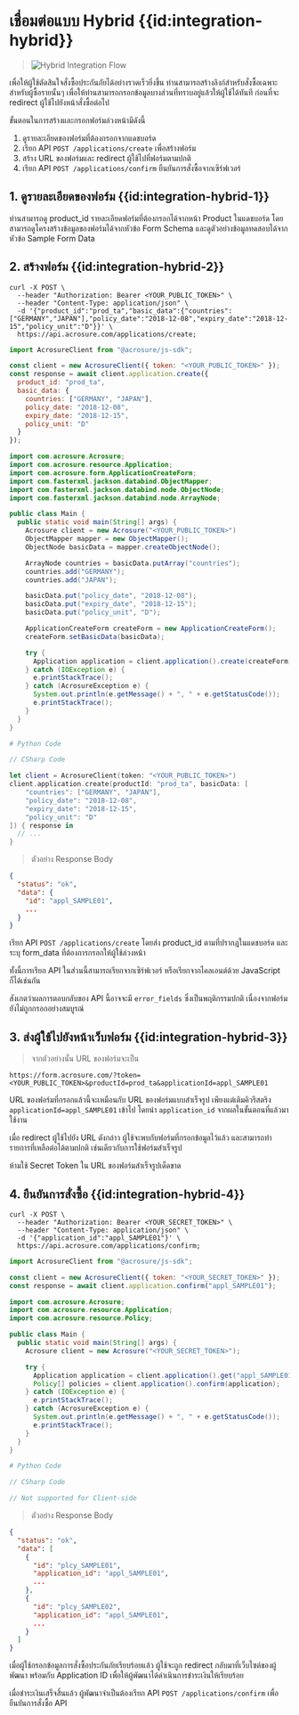 # เชื่อมต่อแบบ Hybrid {{id:integration-hybrid}}

> ![Hybrid Integration Flow](./images/doc-hybrid-flow.png)

เพื่อให้ผู้ใช้ตัดสินใจสั่งซื้อประกันภัยได้อย่างรวดเร็วยิ่งขึ้น ท่านสามารถสร้างลิงก์สำหรับสั่งซื้อเฉพาะสำหรับผู้ซื้อรายนั้นๆ เพื่อให้ท่านสามารถกรอกข้อมูลบางส่วนที่ทราบอยู่แล้วให้ผู้ใช้ได้ทันที ก่อนที่จะ redirect ผู้ใช้ไปยังหน้าสั่งซื้อต่อไป

ขั้นตอนในการสร้างและกรอกฟอร์มล่วงหน้ามีดังนี้

1. ดูรายละเอียดของฟอร์มที่ต้องกรอกจากแดชบอร์ด
2. เรียก API `POST /applications/create` เพื่อสร้างฟอร์ม
3. สร้าง URL ของฟอร์มและ redirect ผู้ใช้ไปที่ฟอร์มตามปกติ
4. เรียก API `POST /applications/confirm` ยืนยันการสั่งซื้อจากเซิร์ฟเวอร์

## 1. ดูรายละเอียดของฟอร์ม {{id:integration-hybrid-1}}

ท่านสามารถดู product_id รายละเอียดฟอร์มที่ต้องกรอกได้จากหน้า Product ในแดชบอร์ด
โดยสามารถดูโครงสร้างข้อมูลของฟอร์มได้จากหัวข้อ Form Schema และดูตัวอย่างข้อมูลทดสอบได้จากหัวข้อ Sample Form Data

## 2. สร้างฟอร์ม {{id:integration-hybrid-2}}

```shell
curl -X POST \
  --header "Authorization: Bearer <YOUR_PUBLIC_TOKEN>" \
  --header "Content-Type: application/json" \
  -d '{"product_id":"prod_ta","basic_data":{"countries":["GERMANY","JAPAN"],"policy_date":"2018-12-08","expiry_date":"2018-12-15","policy_unit":"D"}}' \
  https://api.acrosure.com/applications/create;
```

```javascript
import AcrosureClient from "@acrosure/js-sdk";

const client = new AcrosureClient({ token: "<YOUR_PUBLIC_TOKEN>" });
const response = await client.application.create({
  product_id: "prod_ta",
  basic_data: {
    countries: ["GERMANY", "JAPAN"],
    policy_date: "2018-12-08",
    expiry_date: "2018-12-15",
    policy_unit: "D"
  }
});
```

```java
import com.acrosure.Acrosure;
import com.acrosure.resource.Application;
import com.acrosure.form.ApplicationCreateForm;
import com.fasterxml.jackson.databind.ObjectMapper;
import com.fasterxml.jackson.databind.node.ObjectNode;
import com.fasterxml.jackson.databind.node.ArrayNode;

public class Main {
  public static void main(String[] args) {
    Acrosure client = new Acrosure("<YOUR_PUBLIC_TOKEN>")
    ObjectMapper mapper = new ObjectMapper();
    ObjectNode basicData = mapper.createObjectNode();

    ArrayNode countries = basicData.putArray("countries");
    countries.add("GERMANY");
    countries.add("JAPAN");

    basicData.put("policy_date", "2018-12-08");
    basicData.put("expiry_date", "2018-12-15");
    basicData.put("policy_unit", "D");

    ApplicationCreateForm createForm = new ApplicationCreateForm();
    createForm.setBasicData(basicData);

    try {
      Application application = client.application().create(createForm);
    } catch (IOException e) {
      e.printStackTrace();
    } catch (AcrosureException e) {
      System.out.println(e.getMessage() + ", " + e.getStatusCode());
      e.printStackTrace();
    }
  }
}
```

```python
# Python Code
```

```csharp
// CSharp Code
```

```swift
let client = AcrosureClient(token: "<YOUR_PUBLIC_TOKEN>")
client.application.create(productId: "prod_ta", basicData: [
    "countries": ["GERMANY", "JAPAN"],
    "policy_date": "2018-12-08",
    "expiry_date": "2018-12-15",
    "policy_unit": "D"
]) { response in
  // ...
}
```

> ตัวอย่าง Response Body

```json
{
  "status": "ok",
  "data": {
    "id": "appl_SAMPLE01",
    ...
  }
}
```

เรียก API `POST /applications/create` โดยส่ง product_id ตามที่ปรากฎในแดชบอร์ด และระบุ form_data ที่ต้องการกรอกให้ผู้ใช้ล่วงหน้า

ทั้งนี้การเรียก API ในส่วนนี้สามารถเรียกจากเซิร์ฟเวอร์ หรือเรียกจากไคลเอนต์ด้วย JavaScript ก็ได้เช่นกัน

<aside class="notice">
สังเกตว่าผลการตอบกลับของ API นี้อาจจะมี <code>error_fields</code> ซึ่งเป็นพฤติกรรมปกติ เนื่องจากฟอร์มยังไม่ถูกกรอกอย่างสมบูรณ์
</aside>

## 3. ส่งผู้ใช้ไปยังหน้าเว็บฟอร์ม {{id:integration-hybrid-3}}

> จากตัวอย่างนั้น URL ของฟอร์มจะเป็น

```
https://form.acrosure.com/?token=<YOUR_PUBLIC_TOKEN>&productId=prod_ta&applicationId=appl_SAMPLE01
```

URL ของฟอร์มที่กรอกแล้วนี้จะเหมือนกับ URL ของฟอร์มแบบสำเร็จรูป เพียงแต่เติมคิวรีสตริง `applicationId=appl_SAMPLE01` เข้าไป โดยนำ `application_id` จากผลในขั้นตอนที่แล้วมาใช้งาน

เมื่อ redirect ผู้ใช้ไปยัง URL ดังกล่าว ผู้ใช้จะพบกับฟอร์มที่กรอกข้อมูลไว้แล้ว และสามารถทำรายการที่เหลือต่อได้ตามปกติ เช่นเดียวกับการใช้ฟอร์มสำเร็จรูป

<aside class="warning">
ห้ามใช้ Secret Token ใน URL ของฟอร์มสำเร็จรูปเด็ดขาด 
</aside>

## 4. ยืนยันการสั่งซื้อ {{id:integration-hybrid-4}}

```shell
curl -X POST \
  --header "Authorization: Bearer <YOUR_SECRET_TOKEN>" \
  --header "Content-Type: application/json" \
  -d '{"application_id":"appl_SAMPLE01"}' \
  https://api.acrosure.com/applications/confirm;
```

```javascript
import AcrosureClient from "@acrosure/js-sdk";

const client = new AcrosureClient({ token: "<YOUR_SECRET_TOKEN>" });
const response = await client.application.confirm("appl_SAMPLE01");
```

```java
import com.acrosure.Acrosure;
import com.acrosure.resource.Application;
import com.acrosure.resource.Policy;

public class Main {
  public static void main(String[] args) {
    Acrosure client = new Acrosure("<YOUR_SECRET_TOKEN>");

    try {
      Application application = client.application().get("appl_SAMPLE01");
      Policy[] policies = client.application().confirm(application);
    } catch (IOException e) {
      e.printStackTrace();
    } catch (AcrosureException e) {
      System.out.println(e.getMessage() + ", " + e.getStatusCode());
      e.printStackTrace();
    }
  }
}
```

```python
# Python Code
```

```csharp
// CSharp Code
```

```swift
// Not supported for Client-side
```

> ตัวอย่าง Response Body

```json
{
  "status": "ok",
  "data": [
    {
      "id": "plcy_SAMPLE01",
      "application_id": "appl_SAMPLE01",
      ...
    },
    {
      "id": "plcy_SAMPLE02",
      "application_id": "appl_SAMPLE01",
      ...
    }
  ]
}
```

เมื่อผู้ใช้กรอกข้อมูลการสั่งซื้อประกันภัยเรียบร้อยแล้ว ผู้ใช้จะถูก redirect กลับมาที่เว็บไซต์ของผู้พัฒนา พร้อมกับ Application ID เพื่อให้ผู้พัฒนาได้ดำเนินการชำระเงินให้เรียบร้อย

เมื่อชำระเงินเสร็จสิ้นแล้ว ผู้พัฒนาจำเป็นต้องเรียก API `POST /applications/confirm` เพื่อยืนยันการสั่งซื้อ API

